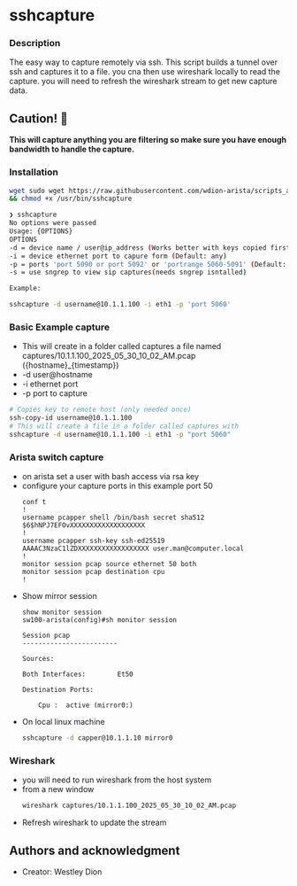 # sshcapture

### Description
The easy way to capture remotely via ssh. This script builds a tunnel over ssh and captures it to a file. you cna then use wireshark locally to read the capture. you will need to refresh the wireshark stream to get new capture data.

## Caution! 🔴
**This will capture anything you are filtering so make sure you have enough bandwidth to handle the capture.**

### Installation

``` bash
wget sudo wget https://raw.githubusercontent.com/wdion-arista/scripts_and_things/refs/heads/main/scripts/sshcapture/sshcapture -O /usr/bin/sshcapture -O /usr/bin/sshcapture \
&& chmod +x /usr/bin/sshcapture
```
``` bash
❯ sshcapture
No options were passed
Usage: {OPTIONS}  
OPTIONS
-d = device name / user@ip_address (Works better with keys copied first)
-i = device ethernet port to capure form (Default: any)
-p = ports 'port 5090 or port 5092' or 'portrange 5060-5091' (Default: all)
-s = use sngrep to view sip captures(needs sngrep isntalled)

Example:

sshcapture -d username@10.1.1.100 -i eth1 -p 'port 5060'
```
### Basic Example capture
- This will create in a folder called captures a file named captures/10.1.1.100_2025_05_30_10_02_AM.pcap  ({hostname}_{timestamp})
- -d user@hostname
- -i ethernet port
- -p port to capture
``` bash
# Copies key to remote host (only needed once)
ssh-copy-id username@10.1.1.100 
# This will create a file in a folder called captures with
sshcapture -d username@10.1.1.100 -i eth1 -p "port 5060"
```

### Arista switch capture
- on arista set a user with bash access via rsa key
- configure your capture ports in this example port 50
  ``` eos
  conf t
  ! 
  username pcapper shell /bin/bash secret sha512 $6$hNPJ7EFOvXXXXXXXXXXXXXXXXXXX
  !
  username pcapper ssh-key ssh-ed25519 AAAAC3NzaC1lZDXXXXXXXXXXXXXXXXXX user.man@computer.local
  !
  monitor session pcap source ethernet 50 both
  monitor session pcap destination cpu
  !
  ```
- Show mirror session
  ``` eos
  show monitor session
  sw100-arista(config)#sh monitor session
  
  Session pcap
  ------------------------
  
  Sources:
  
  Both Interfaces:        Et50
  
  Destination Ports:
  
      Cpu :  active (mirror0:)

  ```
- On local linux machine
  ``` bash
  sshcapture -d capper@10.1.1.10 mirror0
  ```
### Wireshark
- you will need to run wireshark from the host system
- from a new window
  ``` bash
  wireshark captures/10.1.1.100_2025_05_30_10_02_AM.pcap
  ```
- Refresh wireshark to update the stream


## Authors and acknowledgment

- Creator: Westley Dion
